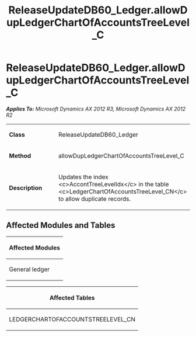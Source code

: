 ﻿---
title: ReleaseUpdateDB60_Ledger.allowDupLedgerChartOfAccountsTreeLevel_C
TOCTitle: ReleaseUpdateDB60_Ledger.allowDupLedgerChartOfAccountsTreeLevel_C
ms:assetid: 33742713-7715-1c6b-58db-b8d5d89d7084
ms:mtpsurl: https://msdn.microsoft.com/en-us/library/JJ685098(v=AX.60)
ms:contentKeyID: 49707553
ms.date: 05/18/2015
mtps_version: v=AX.60
---

# ReleaseUpdateDB60\_Ledger.allowDupLedgerChartOfAccountsTreeLevel\_C 


_**Applies To:** Microsoft Dynamics AX 2012 R3, Microsoft Dynamics AX 2012 R2_

<table>
<colgroup>
<col style="width: 50%" />
<col style="width: 50%" />
</colgroup>
<tbody>
<tr class="odd">
<td><p><strong>Class</strong></p></td>
<td><p>ReleaseUpdateDB60_Ledger</p></td>
</tr>
<tr class="even">
<td><p><strong>Method</strong></p></td>
<td><p>allowDupLedgerChartOfAccountsTreeLevel_C</p></td>
</tr>
<tr class="odd">
<td><p><strong>Description</strong></p></td>
<td><p>Updates the index &lt;c&gt;AccontTreeLevelIdx&lt;/c&gt; in the table &lt;c&gt;LedgerChartOfAccountsTreeLevel_CN&lt;/c&gt; to allow duplicate records.</p></td>
</tr>
</tbody>
</table>


## Affected Modules and Tables

<table>
<colgroup>
<col style="width: 100%" />
</colgroup>
<thead>
<tr class="header">
<th><p>Affected Modules</p></th>
</tr>
</thead>
<tbody>
<tr class="odd">
<td><p>General ledger</p></td>
</tr>
</tbody>
</table>


<table>
<colgroup>
<col style="width: 100%" />
</colgroup>
<thead>
<tr class="header">
<th><p>Affected Tables</p></th>
</tr>
</thead>
<tbody>
<tr class="odd">
<td><p>LEDGERCHARTOFACCOUNTSTREELEVEL_CN</p></td>
</tr>
</tbody>
</table>

  


